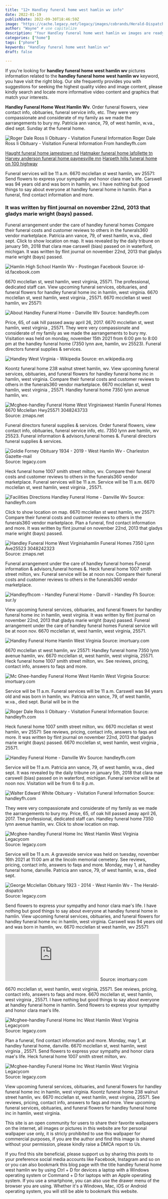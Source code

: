 ```yaml
---
title: "12+ Handley funeral home west hamlin wv info"
date: 2022-01-19
publishDate: 2022-09-30T18:46:59Z
image: "https://cache.legacy.net/legacy/images/cobrands/Herald-Dispatch/photos/a9acce57d124f752b17eb04d56ce79a8bc7be26d_20191223.jpgx?v=0x0000000073abdafb&amp;option=3&amp;h=112&amp;w=112&amp;fc=ffffff"
author: "Wayne" # use capitalize
description: "Your Handley funeral home west hamlin wv images are ready. Handley funeral home west hamlin wv are a topic that is being searched for and liked by netizens today. You can Get the Handley funeral home west hamlin wv files here. Download all free images."
categories: ["home"]
tags: ["phone"]
keywords: "Handley funeral home west hamlin wv"
draft: false

---
```


If you're looking for **handley funeral home west hamlin wv** pictures information related to the **handley funeral home west hamlin wv** keyword, you have visit the right  blog.  Our site frequently  provides you with  suggestions  for seeking  the highest  quality video and image  content, please kindly search and locate more informative video content and graphics  that match your interests.

**Handley Funeral Home West Hamlin Wv**. Order funeral flowers, view contact info, obituaries, funeral service info, etc. They were very compassionate and considerate of my family as we made the aarrangements to bury my. Patricia ann vance, 79, of west hamlin, w.va., died sept. Sunday at the funeral home.

![Roger Dale Ross Ii Obituary - Visitation Funeral Information](https://storage.lifetributes.com/Tributes/6318608/Albums/816992/Roger-Ross-7-24349013.jpg "Roger Dale Ross Ii Obituary - Visitation Funeral Information")
Roger Dale Ross Ii Obituary - Visitation Funeral Information From handleyfh.com

[Haught funeral home jamestown nd](/haught-funeral-home-jamestown-nd/)
[Hatmaker funeral home lafollette tn](/hatmaker-funeral-home-lafollette-tn/)
[Harvey anderson funeral home paynesville mn](/harvey-anderson-funeral-home-paynesville-mn/)
[Harpeth hills funeral home on 100 highway](/harpeth-hills-funeral-home-on-100-highway/)

Funeral services will be 11 a.m. 6670 mcclellan st west hamlin, wv 25571: Send flowers to express your sympathy and honor clara mae&#039;s life. Carswell was 94 years old and was born in hamlin, wv. I have nothing but good things to say about everyone at handley funeral home in hamlin. Plan a funeral, find contact information and more.

### It was written by flint journal on november 22nd, 2013 that gladys marie wright (bays) passed.

Funeral arrangement under the care of handley funeral homes Compare their funeral costs and customer reviews to others in the funerals360 vendor marketplace. Patricia ann vance, 79, of west hamlin, w.va., died sept. Click to show location on map. It was revealed by the daily tribune on january 5th, 2018 that clara mae carswell (bias) passed on in waterford, michigan. It was written by flint journal on november 22nd, 2013 that gladys marie wright (bays) passed.


![Hamlin High School Hamlin Wv - Postingan Facebook](https://lookaside.fbsbx.com/lookaside/crawler/media/?media_id=2299734150159559 "Hamlin High School Hamlin Wv - Postingan Facebook")
Source: id-id.facebook.com

6670 mcclellan st, west hamlin, west virginia, 25571. The professional, dedicated staff can. View upcoming funeral services, obituaries, and funeral flowers for handley funeral home inc in hamlin, west virginia. 6670 mcclellan st, west hamlin, west virginia , 25571. 6670 mcclellan st west hamlin, wv 25571:

![About Handley Funeral Home - Danville Wv](https://storage.lifetributes.com/SharedLocations/eb1211cc69074d3ba33560d8cbdb9e7d/3a87a753-bda1-432b-b68b-97255309dd41.png "About Handley Funeral Home - Danville Wv")
Source: handleyfh.com

Price, 65, of oak hill passed away april 26, 2017. 6670 mcclellan st, west hamlin, west virginia , 25571. They were very compassionate and considerate of my family as we made the aarrangements to bury my. Visitation was held on monday, november 15th 2021 from 6:00 pm to 8:00 pm at the handley funeral home (7350 lynn ave, hamlin, wv 25523). Funeral directors funeral supplies &amp; services.

![Handley West Virginia - Wikipedia](https://upload.wikimedia.org/wikipedia/commons/thumb/d/d6/Handley%2C_West_Virginia.jpg/250px-Handley%2C_West_Virginia.jpg "Handley West Virginia - Wikipedia")
Source: en.wikipedia.org

Koontz funeral home 238 walnut street hamlin, wv. View upcoming funeral services, obituaries, and funeral flowers for handley funeral home inc in hamlin, west virginia. Compare their funeral costs and customer reviews to others in the funerals360 vendor marketplace. 6670 mcclellan st, west hamlin, west virginia , 25571. Handley funeral home 7350 lynn avenue hamlin, wv.

![Mcghee-handley Funeral Home West Virginiawest Hamlin Funeral Homes 6670 Mcclellan Hwy25571 3048243733](https://static-maps.yandex.ru/1.x/?lang=tr-TR&amp;ll=-82.19662,38.317297&amp;z=9&amp;l=map&amp;size=300,150 "Mcghee-handley Funeral Home West Virginiawest Hamlin Funeral Homes 6670 Mcclellan Hwy25571 3048243733")
Source: zmaps.net

Funeral directors funeral supplies &amp; services. Order funeral flowers, view contact info, obituaries, funeral service info, etc. 7350 lynn ave hamlin, wv 25523. Funeral information &amp; advisors,funeral homes &amp;. Funeral directors funeral supplies &amp; services.

![Goldie Forney Obituary 1934 - 2019 - West Hamlin Wv - Charleston Gazette-mail](https://cache.legacy.net/legacy/images/cobrands/wvgazettemail/photos/81146_20191015.jpgx?w=327&amp;h=500&amp;option=3 "Goldie Forney Obituary 1934 - 2019 - West Hamlin Wv - Charleston Gazette-mail")
Source: legacy.com

Heck funeral home 1007 smith street milton, wv. Compare their funeral costs and customer reviews to others in the funerals360 vendor marketplace. Funeral services will be 11 a.m. Service will be 11 a.m. 6670 mcclellan st, west hamlin, west virginia , 25571.

![Facilities Directions Handley Funeral Home - Danville Wv](https://cdn.f1connect.net/media/9999/r/1200x630/p/0x0x151/z2.jpg "Facilities Directions Handley Funeral Home - Danville Wv")
Source: handleyfh.com

Click to show location on map. 6670 mcclellan st west hamlin, wv 25571: Compare their funeral costs and customer reviews to others in the funerals360 vendor marketplace. Plan a funeral, find contact information and more. It was written by flint journal on november 22nd, 2013 that gladys marie wright (bays) passed.

![Handley Funeral Home West Virginiahamlin Funeral Homes 7350 Lynn Ave25523 3048242323](https://static-maps.yandex.ru/1.x/?lang=tr-TR&amp;ll=-82.1232214703809,38.2794390565199&amp;z=9&amp;l=map&amp;size=300,150 "Handley Funeral Home West Virginiahamlin Funeral Homes 7350 Lynn Ave25523 3048242323")
Source: zmaps.net

Funeral arrangement under the care of handley funeral homes Funeral information &amp; advisors,funeral homes &amp;. Heck funeral home 1007 smith street milton, wv. Funeral service will be at noon nov. Compare their funeral costs and customer reviews to others in the funerals360 vendor marketplace.

![Handleyfhcom - Handley Funeral Home - Danvill - Handley Fh](https://img.sur.ly/thumbnails/620x343/h/handleyfh.com.png "Handleyfhcom - Handley Funeral Home - Danvill - Handley Fh")
Source: sur.ly

View upcoming funeral services, obituaries, and funeral flowers for handley funeral home inc in hamlin, west virginia. It was written by flint journal on november 22nd, 2013 that gladys marie wright (bays) passed. Funeral arrangement under the care of handley funeral homes Funeral service will be at noon nov. 6670 mcclellan st, west hamlin, west virginia, 25571.

![Handley Funeral Home Hamlin West Virginia](https://www.imortuary.com/images/ph-images/14.jpg "Handley Funeral Home Hamlin West Virginia")
Source: imortuary.com

6670 mcclellan st west hamlin, wv 25571: Handley funeral home 7350 lynn avenue hamlin, wv. 6670 mcclellan st, west hamlin, west virginia, 25571. Heck funeral home 1007 smith street milton, wv. See reviews, pricing, contact info, answers to faqs and more.

![Mc Ghee-handley Funeral Home West Hamlin West Virginia](https://www.imortuary.com/images/ph-images/19.jpg "Mc Ghee-handley Funeral Home West Hamlin West Virginia")
Source: imortuary.com

Service will be 11 a.m. Funeral services will be 11 a.m. Carswell was 94 years old and was born in hamlin, wv. Patricia ann vance, 79, of west hamlin, w.va., died sept. Burial will be in the

![Roger Dale Ross Ii Obituary - Visitation Funeral Information](https://storage.lifetributes.com/Tributes/6318608/Albums/816992/Roger-Ross-7-24349012.jpg "Roger Dale Ross Ii Obituary - Visitation Funeral Information")
Source: handleyfh.com

Heck funeral home 1007 smith street milton, wv. 6670 mcclellan st west hamlin, wv 25571: See reviews, pricing, contact info, answers to faqs and more. It was written by flint journal on november 22nd, 2013 that gladys marie wright (bays) passed. 6670 mcclellan st, west hamlin, west virginia , 25571.

![Handley Funeral Home - Danville Wv](https://cdn.f1connect.net/cdn/5729D-6Rc/layout/r/182x212/images/logo.19a74743-6581-4989-a103-f1b0e847b1d9.png "Handley Funeral Home - Danville Wv")
Source: handleyfh.com

Service will be 11 a.m. Patricia ann vance, 79, of west hamlin, w.va., died sept. It was revealed by the daily tribune on january 5th, 2018 that clara mae carswell (bias) passed on in waterford, michigan. Funeral service will be at noon nov. Visitation will be from 6 to 8 p.m.

![Walter Edward White Obituary - Visitation Funeral Information](https://storage.lifetributes.com/Tributes/5657331/Albums/687213/Walter-White-12-19635858.jpg "Walter Edward White Obituary - Visitation Funeral Information")
Source: handleyfh.com

They were very compassionate and considerate of my family as we made the aarrangements to bury my. Price, 65, of oak hill passed away april 26, 2017. The professional, dedicated staff can. Handley funeral home 7350 lynn avenue hamlin, wv. Click to show location on map.

![Mcghee-handley Funeral Home Inc West Hamlin West Virginia Legacycom](https://cache.legacy.net/legacy/images/cobrands/Herald-Dispatch/photos/ff047f401eef545118758ab629c20304b6d7d062_20200212.jpgx?v=0x0000000074fdb738&amp;option=3&amp;h=112&amp;w=112&amp;fc=ffffff "Mcghee-handley Funeral Home Inc West Hamlin West Virginia Legacycom")
Source: legacy.com

Service will be 11 a.m. A graveside service was held on tuesday, november 16th 2021 at 11:00 am at the lincoln memorial cemetery. See reviews, pricing, contact info, answers to faqs and more. Monday, may 1, at handley funeral home, danville. Patricia ann vance, 79, of west hamlin, w.va., died sept.

![George Mcclellan Obituary 1923 - 2014 - West Hamlin Wv - The Herald-dispatch](https://cache.legacy.net/legacy/images/cobrands/herald-dispatch/photos/1127_WV_McClellan__536360415_20141126.jpgx?w=453&amp;h=500&amp;option=3 "George Mcclellan Obituary 1923 - 2014 - West Hamlin Wv - The Herald-dispatch")
Source: legacy.com

Send flowers to express your sympathy and honor clara mae&#039;s life. I have nothing but good things to say about everyone at handley funeral home in hamlin. View upcoming funeral services, obituaries, and funeral flowers for handley funeral home inc in hamlin, west virginia. Carswell was 94 years old and was born in hamlin, wv. 6670 mcclellan st west hamlin, wv 25571:

![West Hamlin Funeral Homes Funeral Services Flowers In West Virginia](https://www.imortuary.com/utilities/timThumb.php?src=/images/uploaded_images/51129/20171005_130912.jpg&amp;zc=1&amp;w=560&amp;h=218 "West Hamlin Funeral Homes Funeral Services Flowers In West Virginia")
Source: imortuary.com

6670 mcclellan st, west hamlin, west virginia, 25571. See reviews, pricing, contact info, answers to faqs and more. 6670 mcclellan st, west hamlin, west virginia , 25571. I have nothing but good things to say about everyone at handley funeral home in hamlin. Send flowers to express your sympathy and honor clara mae&#039;s life.

![Mcghee-handley Funeral Home Inc West Hamlin West Virginia Legacycom](https://www.legacy.com/funeral-homes/images/default_candle.jpg?v=0x000000007478130b&amp;option=3&amp;h=112&amp;w=112&amp;fc=ffffff "Mcghee-handley Funeral Home Inc West Hamlin West Virginia Legacycom")
Source: legacy.com

Plan a funeral, find contact information and more. Monday, may 1, at handley funeral home, danville. 6670 mcclellan st, west hamlin, west virginia , 25571. Send flowers to express your sympathy and honor clara mae&#039;s life. Heck funeral home 1007 smith street milton, wv.

![Mcghee-handley Funeral Home Inc West Hamlin West Virginia Legacycom](https://cache.legacy.net/legacy/images/cobrands/Herald-Dispatch/photos/a9acce57d124f752b17eb04d56ce79a8bc7be26d_20191223.jpgx?v=0x0000000073abdafb&amp;option=3&amp;h=112&amp;w=112&amp;fc=ffffff "Mcghee-handley Funeral Home Inc West Hamlin West Virginia Legacycom")
Source: legacy.com

View upcoming funeral services, obituaries, and funeral flowers for handley funeral home inc in hamlin, west virginia. Koontz funeral home 238 walnut street hamlin, wv. 6670 mcclellan st, west hamlin, west virginia, 25571. See reviews, pricing, contact info, answers to faqs and more. View upcoming funeral services, obituaries, and funeral flowers for handley funeral home inc in hamlin, west virginia.

This site is an open community for users to share their favorite wallpapers on the internet, all images or pictures in this website are for personal wallpaper use only, it is stricly prohibited to use this wallpaper for commercial purposes, if you are the author and find this image is shared without your permission, please kindly raise a DMCA report to Us.

If you find this site beneficial, please support us by sharing this posts to your preference social media accounts like Facebook, Instagram and so on or you can also bookmark this blog page with the title handley funeral home west hamlin wv by using Ctrl + D for devices a laptop with a Windows operating system or Command + D for laptops with an Apple operating system. If you use a smartphone, you can also use the drawer menu of the browser you are using. Whether it's a Windows, Mac, iOS or Android operating system, you will still be able to bookmark this website.
